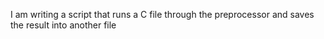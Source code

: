 I am writing a script that runs a C file through the preprocessor and saves the result into another file
